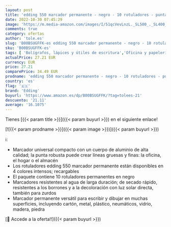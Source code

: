 ```yaml
---
layout: post
title: 'edding 550 marcador permanente - negro - 10 rotuladores - punta redonda 3-4 mm - resistente al agua  de secado rápido  rotuladores indelebles - para cartón  plástico  madera  metal  vidrio'
date: 2022-10-30 07:45:29
image: 'https://m.media-amazon.com/images/I/51qcVevLnzL._SL500_._SL400_.jpg'
comments: true
category: ofertas
author: 'tole.es'
slug: 'B00BSUGFFK-es edding 550 marcador permanente - negro - 10 rotuladores -...'
sku: 'B00BSUGFFK-es'
tags: [ 'Bolígrafos, lápices y útiles de escritura','Oficina y papelería','Rotuladores permanentes','Rotuladores y subrayadores','edding','rotuladores','🇪🇸', ]
actualPrice: 27.21 EUR
currency: EUR
price: 27.21
comparePrice: 34.49 EUR
prodname: 'edding 550 marcador permanente - negro - 10 rotuladores - punta redonda 3-4 mm - resistente al agua  de secado rápido  rotuladores indelebles - para cartón  plástico  madera  metal  vidrio'
country: 'es'
flag: '🇪🇸'
brand: 'Edding'
buyurl: 'https://www.amazon.es/dp/B00BSUGFFK/?tag=tolees-21'
descuento: '21.11'
average: '16.1075'
---
```


Tienes [{{< param title >}}]({{< param buyurl >}}) en el siguiente enlace!

[![{{< param prodname >}}]({{< param image >}})]({{< param buyurl >}})

ℹ️:

- Marcador universal compacto con un cuerpo de aluminio de alta calidad; la punta robusta puede crear líneas gruesas y finas: la oficina, el hogar o el almacén
- Los rotuladores edding 550 marcador permanente están disponibles en 4 colores intensos; recargables
- El paquete contiene 10 rotuladores permanentes en negro
- Marcadores resistentes al agua de larga duración; de secado rápido, resistentes a los borrones y a la decoloración con luz solar directa, también para zurdos
- Marcador permanente versátil para escribir y dibujar en muchas superficies, incluyendo cartón, metal, plástico, neumáticos, vidrio, madera, piedra

[🛒 Accede a la oferta!!]({{< param buyurl >}})
